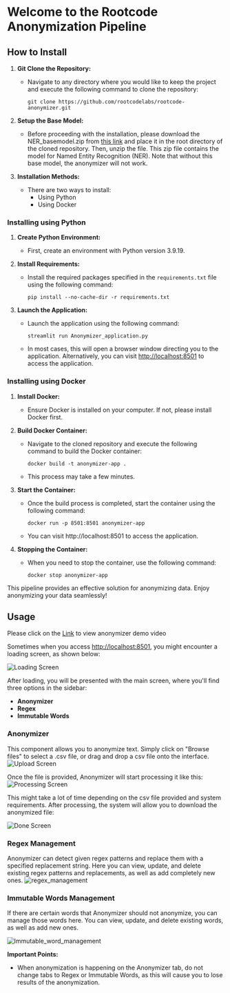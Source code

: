 # Welcome to the Rootcode Anonymization Pipeline

## How to Install

1. **Git Clone the Repository:**
   - Navigate to any directory where you would like to keep the project and execute the following command to clone the repository:
     ```
     git clone https://github.com/rootcodelabs/rootcode-anonymizer.git
     ```

2. **Setup the Base Model:**
   - Before proceeding with the installation, please download the NER_basemodel.zip from [this link](https://drive.google.com/file/d/1v6Xvkr_t4G2mGC3bfKORXHhGciEUwptM/view?usp=sharing) and place it in the root directory of the cloned repository. Then, unzip the file. This zip file contains the model for Named Entity Recognition (NER). Note that without this base model, the anonymizer will not work.

3. **Installation Methods:**
   - There are two ways to install:
     - Using Python
     - Using Docker

### Installing using Python

1. **Create Python Environment:**
   - First, create an environment with Python version 3.9.19.

2. **Install Requirements:**
   - Install the required packages specified in the `requirements.txt` file using the following command:
     ```
     pip install --no-cache-dir -r requirements.txt
     ```

3. **Launch the Application:**
   - Launch the application using the following command:
     ```
     streamlit run Anonymizer_application.py
     ```
   - In most cases, this will open a browser window directing you to the application. Alternatively, you can visit [http://localhost:8501](http://localhost:8501) to access the application.

### Installing using Docker

1. **Install Docker:**
   - Ensure Docker is installed on your computer. If not, please install Docker first.

2. **Build Docker Container:**
   - Navigate to the cloned repository and execute the following command to build the Docker container:
     ```
     docker build -t anonymizer-app .
     ```
   - This process may take a few minutes.

3. **Start the Container:**
   - Once the build process is completed, start the container using the following command:
     ```
     docker run -p 8501:8501 anonymizer-app
     ```
   - You can visit http://localhost:8501 to access the application.

4. **Stopping the Container:**
   - When you need to stop the container, use the following command:
     ```
     docker stop anonymizer-app
     ```

This pipeline provides an effective solution for anonymizing data. Enjoy anonymizing your data seamlessly!

## Usage

Please click on the [Link]([URL](https://drive.google.com/file/d/1bmcwFNvdijVV8VdOn3mKtIYt99_29-nc/view?usp=sharing)) to view anonymizer demo video

Sometimes when you access [http://localhost:8501](http://localhost:8501), you might encounter a loading screen, as shown below:

![Loading Screen](https://github.com/rootcodelabs/rootcode-anonymizer/assets/51948729/d0c923be-3ae0-4056-9287-50f0a890fe8c)

After loading, you will be presented with the main screen, where you'll find three options in the sidebar:

- **Anonymizer**
- **Regex**
- **Immutable Words**

### Anonymizer

This component allows you to anonymize text. Simply click on "Browse files" to select a .csv file, or drag and drop a csv file onto the interface. 
![Upload Screen](https://github.com/rootcodelabs/rootcode-anonymizer/assets/51948729/2ee6bdb9-1235-4ff1-879f-3e884d76ebcf)

Once the file is provided, Anonymizer will start processing it like this:
![Processing Screen](https://github.com/rootcodelabs/rootcode-anonymizer/assets/51948729/076883ad-90e9-4434-aef2-8cab564fdd84)

This might take a lot of time depending on the csv file provided and system requirements. After processing, the system will allow you to download the anonymized file:

![Done Screen](https://github.com/rootcodelabs/rootcode-anonymizer/assets/51948729/34c7a4dc-2606-4880-86d4-4e1ca5693a18)

### Regex Management

Anonymizer can detect given regex patterns and replace them with a specified replacement string. Here you can view, update, and delete existing regex patterns and replacements, as well as add completely new ones.
![regex_management](https://github.com/rootcodelabs/rootcode-anonymizer/assets/51948729/64af1b36-45ca-4628-874c-c9a01e22a974)

### Immutable Words Management

If there are certain words that Anonymizer should not anonymize, you can manage those words here. You can view, update, and delete existing words, as well as add new ones.

![Immutable_word_management](https://github.com/rootcodelabs/rootcode-anonymizer/assets/51948729/e958313b-0191-4cdc-83a7-563277f84ddb)

**Important Points:**
- When anonymization is happening on the Anonymizer tab, do not change tabs to Regex or Immutable Words, as this will cause you to lose results of the anonymization.
